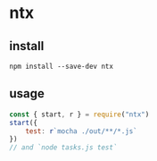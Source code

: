 # ntx

## install

`npm install --save-dev ntx`

## usage

```js
const { start, r } = require("ntx")
start({
    test: r`mocha ./out/**/*.js`
})
// and `node tasks.js test`
```
